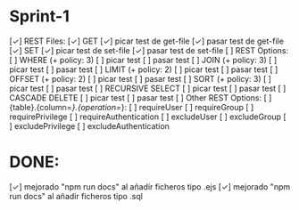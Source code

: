 # Sprint-1

  [✓] REST Files:
    [✓] GET
      [✓] picar test de get-file
      [✓] pasar test de get-file
    [✓] SET
      [✓] picar test de set-file
      [✓] pasar test de set-file
  [ ] REST Options:
    [ ] WHERE (+ policy: 3)
      [ ] picar test
      [ ] pasar test
    [ ] JOIN (+ policy: 3)
      [ ] picar test
      [ ] pasar test
    [ ] LIMIT (+ policy: 2)
      [ ] picar test
      [ ] pasar test
    [ ] OFFSET (+ policy: 2)
      [ ] picar test
      [ ] pasar test
    [ ] SORT (+ policy: 3)
      [ ] picar test
      [ ] pasar test
    [ ] RECURSIVE SELECT
      [ ] picar test
      [ ] pasar test
    [ ] CASCADE DELETE
      [ ] picar test
      [ ] pasar test
  [ ] Other REST Options:
    [ ] {table}.{column=*}.{operation=*}:
      [ ] requireUser
      [ ] requireGroup
      [ ] requirePrivilege
      [ ] requireAuthentication
      [ ] excludeUser
      [ ] excludeGroup
      [ ] excludePrivilege
      [ ] excludeAuthentication
  
# DONE:

  [✓] mejorado "npm run docs" al añadir ficheros tipo .ejs
  [✓] mejorado "npm run docs" al añadir ficheros tipo .sql